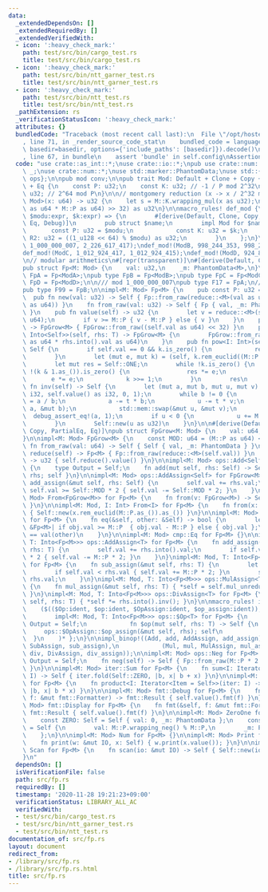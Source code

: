 ```yaml
---
data:
  _extendedDependsOn: []
  _extendedRequiredBy: []
  _extendedVerifiedWith:
  - icon: ':heavy_check_mark:'
    path: test/src/bin/cargo_test.rs
    title: test/src/bin/cargo_test.rs
  - icon: ':heavy_check_mark:'
    path: test/src/bin/ntt_garner_test.rs
    title: test/src/bin/ntt_garner_test.rs
  - icon: ':heavy_check_mark:'
    path: test/src/bin/ntt_test.rs
    title: test/src/bin/ntt_test.rs
  _pathExtension: rs
  _verificationStatusIcon: ':heavy_check_mark:'
  attributes: {}
  bundledCode: "Traceback (most recent call last):\n  File \"/opt/hostedtoolcache/Python/3.9.0/x64/lib/python3.9/site-packages/onlinejudge_verify/documentation/build.py\"\
    , line 71, in _render_source_code_stat\n    bundled_code = language.bundle(stat.path,\
    \ basedir=basedir, options={'include_paths': [basedir]}).decode()\n  File \"/opt/hostedtoolcache/Python/3.9.0/x64/lib/python3.9/site-packages/onlinejudge_verify/languages/user_defined.py\"\
    , line 67, in bundle\n    assert 'bundle' in self.config\nAssertionError\n"
  code: "use crate::as_int::*;\nuse crate::io::*;\npub use crate::num::ZeroOne as\
    \ _;\nuse crate::num::*;\nuse std::marker::PhantomData;\nuse std::{cmp, fmt, iter,\
    \ ops};\n\npub mod conv;\n\npub trait Mod: Default + Clone + Copy + PartialEq\
    \ + Eq {\n    const P: u32;\n    const K: u32; // -1 / P mod 2^32\n    const R2:\
    \ u32; // 2^64 mod P\n}\n\n// montgomery reduction (x -> x / 2^32 mod P)\nfn reduce<M:\
    \ Mod>(x: u64) -> u32 {\n    let s = M::K.wrapping_mul(x as u32);\n    ((x + s\
    \ as u64 * M::P as u64) >> 32) as u32\n}\n\nmacro_rules! def_mod {\n    ($name:ident,\
    \ $modu:expr, $k:expr) => {\n        #[derive(Default, Clone, Copy, PartialEq,\
    \ Eq, Debug)]\n        pub struct $name;\n        impl Mod for $name {\n     \
    \       const P: u32 = $modu;\n            const K: u32 = $k;\n            const\
    \ R2: u32 = ((1_u128 << 64) % $modu) as u32;\n        }\n    };\n}\n\ndef_mod!(ModA,\
    \ 1_000_000_007, 2_226_617_417);\ndef_mod!(ModB, 998_244_353, 998_244_351);\n\
    def_mod!(ModC, 1_012_924_417, 1_012_924_415);\ndef_mod!(ModD, 924_844_033, 924_844_031);\n\
    \n// modular arithmetics\n#[repr(transparent)]\n#[derive(Default, Clone, Copy)]\n\
    pub struct Fp<M: Mod> {\n    val: u32,\n    _m: PhantomData<M>,\n}\n\npub type\
    \ FpA = Fp<ModA>;\npub type FpB = Fp<ModB>;\npub type FpC = Fp<ModC>;\npub type\
    \ FpD = Fp<ModD>;\n\n/// mod 1_000_000_007\npub type F17 = FpA;\n/// mod 998_244_353\n\
    pub type F99 = FpB;\n\nimpl<M: Mod> Fp<M> {\n    pub const P: u32 = M::P;\n  \
    \  pub fn new(val: u32) -> Self { Fp::from_raw(reduce::<M>(val as u64 * M::R2\
    \ as u64)) }\n    fn from_raw(val: u32) -> Self { Fp { val, _m: PhantomData }\
    \ }\n    pub fn value(self) -> u32 {\n        let v = reduce::<M>(self.val as\
    \ u64);\n        if v >= M::P { v - M::P } else { v }\n    }\n    pub fn grow(self)\
    \ -> FpGrow<M> { FpGrow::from_raw((self.val as u64) << 32) }\n    pub fn mul_unreduced<T:\
    \ Into<Self>>(self, rhs: T) -> FpGrow<M> {\n        FpGrow::from_raw(self.val\
    \ as u64 * rhs.into().val as u64)\n    }\n    pub fn pow<I: Int>(self, k: I) ->\
    \ Self {\n        if self.val == 0 && k.is_zero() {\n            return Self::new(1);\n\
    \        }\n        let (mut e, mut k) = (self, k.rem_euclid((M::P - 1).as_()));\n\
    \        let mut res = Self::ONE;\n        while !k.is_zero() {\n            if\
    \ !(k & 1.as_()).is_zero() {\n                res *= e;\n            }\n     \
    \       e *= e;\n            k >>= 1;\n        }\n        res\n    }\n    pub\
    \ fn inv(self) -> Self {\n        let (mut a, mut b, mut u, mut v) = (M::P as\
    \ i32, self.value() as i32, 0, 1);\n        while b != 0 {\n            let t\
    \ = a / b;\n            a -= t * b;\n            u -= t * v;\n            std::mem::swap(&mut\
    \ a, &mut b);\n            std::mem::swap(&mut u, &mut v);\n        }\n      \
    \  debug_assert_eq!(a, 1);\n        if u < 0 {\n            u += M::P as i32;\n\
    \        }\n        Self::new(u as u32)\n    }\n}\n\n#[derive(Default, Clone,\
    \ Copy, PartialEq, Eq)]\npub struct FpGrow<M: Mod> {\n    val: u64,\n    _m: PhantomData<M>,\n\
    }\n\nimpl<M: Mod> FpGrow<M> {\n    const MOD: u64 = (M::P as u64) << 32;\n   \
    \ fn from_raw(val: u64) -> Self { Self { val, _m: PhantomData } }\n    pub fn\
    \ reduce(self) -> Fp<M> { Fp::from_raw(reduce::<M>(self.val)) }\n    pub fn value(self)\
    \ -> u32 { self.reduce().value() }\n}\n\nimpl<M: Mod> ops::Add<Self> for FpGrow<M>\
    \ {\n    type Output = Self;\n    fn add(mut self, rhs: Self) -> Self { self +=\
    \ rhs; self }\n}\n\nimpl<M: Mod> ops::AddAssign<Self> for FpGrow<M> {\n    fn\
    \ add_assign(&mut self, rhs: Self) {\n        self.val += rhs.val;\n        if\
    \ self.val >= Self::MOD * 2 { self.val -= Self::MOD * 2; }\n    }\n}\n\nimpl<M:\
    \ Mod> From<FpGrow<M>> for Fp<M> {\n    fn from(v: FpGrow<M>) -> Self { v.reduce()\
    \ }\n}\n\nimpl<M: Mod, I: Int> From<I> for Fp<M> {\n    fn from(x: I) -> Self\
    \ { Self::new(x.rem_euclid(M::P.as_()).as_()) }\n}\n\nimpl<M: Mod> cmp::PartialEq\
    \ for Fp<M> {\n    fn eq(&self, other: &Self) -> bool {\n        let val = |obj:\
    \ &Fp<M>| if obj.val >= M::P  { obj.val - M::P } else { obj.val };\n        val(self)\
    \ == val(other)\n    }\n}\n\nimpl<M: Mod> cmp::Eq for Fp<M> {}\n\nimpl<M: Mod,\
    \ T: Into<Fp<M>>> ops::AddAssign<T> for Fp<M> {\n    fn add_assign(&mut self,\
    \ rhs: T) {\n        self.val += rhs.into().val;\n        if self.val >= M::P\
    \ * 2 { self.val -= M::P * 2; }\n    }\n}\nimpl<M: Mod, T: Into<Fp<M>>> ops::SubAssign<T>\
    \ for Fp<M> {\n    fn sub_assign(&mut self, rhs: T) {\n        let rhs = rhs.into();\n\
    \        if self.val < rhs.val { self.val += M::P * 2; }\n        self.val -=\
    \ rhs.val;\n    }\n}\nimpl<M: Mod, T: Into<Fp<M>>> ops::MulAssign<T> for Fp<M>\
    \ {\n    fn mul_assign(&mut self, rhs: T) { *self = self.mul_unreduced(rhs).reduce();\
    \ }\n}\nimpl<M: Mod, T: Into<Fp<M>>> ops::DivAssign<T> for Fp<M> {\n    fn div_assign(&mut\
    \ self, rhs: T) { *self *= rhs.into().inv(); }\n}\n\nmacro_rules! impl_binop {\n\
    \    ($(($Op:ident, $op:ident, $OpAssign:ident, $op_assign:ident)),*) => { $(\n\
    \        impl<M: Mod, T: Into<Fp<M>>> ops::$Op<T> for Fp<M> {\n            type\
    \ Output = Self;\n            fn $op(mut self, rhs: T) -> Self {\n           \
    \     ops::$OpAssign::$op_assign(&mut self, rhs); self\n            }\n      \
    \  }\n    )* };\n}\n\nimpl_binop!((Add, add, AddAssign, add_assign), (Sub, sub,\
    \ SubAssign, sub_assign),\n            (Mul, mul, MulAssign, mul_assign), (Div,\
    \ div, DivAssign, div_assign));\n\nimpl<M: Mod> ops::Neg for Fp<M> {\n    type\
    \ Output = Self;\n    fn neg(self) -> Self { Fp::from_raw(M::P * 2 - self.val)\
    \ }\n}\n\nimpl<M: Mod> iter::Sum for Fp<M> {\n    fn sum<I: Iterator<Item = Self>>(iter:\
    \ I) -> Self { iter.fold(Self::ZERO, |b, x| b + x) }\n}\n\nimpl<M: Mod> iter::Product\
    \ for Fp<M> {\n    fn product<I: Iterator<Item = Self>>(iter: I) -> Self { iter.fold(Self::ONE,\
    \ |b, x| b * x) }\n}\n\nimpl<M: Mod> fmt::Debug for Fp<M> {\n    fn fmt(&self,\
    \ f: &mut fmt::Formatter) -> fmt::Result { self.value().fmt(f) }\n}\n\nimpl<M:\
    \ Mod> fmt::Display for Fp<M> {\n    fn fmt(&self, f: &mut fmt::Formatter) ->\
    \ fmt::Result { self.value().fmt(f) }\n}\n\nimpl<M: Mod> ZeroOne for Fp<M> {\n\
    \    const ZERO: Self = Self { val: 0, _m: PhantomData };\n    const ONE: Self\
    \ = Self {\n        val: M::P.wrapping_neg() % M::P,\n        _m: PhantomData,\n\
    \    };\n}\n\nimpl<M: Mod> Num for Fp<M> {}\n\nimpl<M: Mod> Print for Fp<M> {\n\
    \    fn print(w: &mut IO, x: Self) { w.print(x.value()); }\n}\n\nimpl<M: Mod>\
    \ Scan for Fp<M> {\n    fn scan(io: &mut IO) -> Self { Self::new(io.scan()) }\n\
    }\n"
  dependsOn: []
  isVerificationFile: false
  path: src/fp.rs
  requiredBy: []
  timestamp: '2020-11-28 19:21:23+09:00'
  verificationStatus: LIBRARY_ALL_AC
  verifiedWith:
  - test/src/bin/cargo_test.rs
  - test/src/bin/ntt_garner_test.rs
  - test/src/bin/ntt_test.rs
documentation_of: src/fp.rs
layout: document
redirect_from:
- /library/src/fp.rs
- /library/src/fp.rs.html
title: src/fp.rs
---
```

